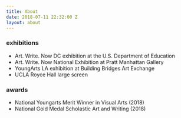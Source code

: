 ```yaml
---
title: About
date: 2018-07-11 22:32:00 Z
layout: about
---
```




### exhibitions
* Art. Write. Now DC exhibition at the U.S. Department of Education
* Art. Write. Now National Exhibition at Pratt Manhattan Gallery
* YoungArts LA exhibition at Building Bridges Art Exchange
* UCLA Royce Hall large screen

### awards
* National Youngarts Merit Winner in Visual Arts (2018)
* National Gold Medal Scholastic Art and Writing (2018)
